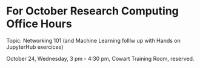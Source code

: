 # For October Research Computing Office Hours

Topic: Networking 101 (and Machine Learning folllw up with Hands on JupyterHub exercices)

October 24, Wednesday, 3 pm - 4:30 pm, Cowart Training Room, reserved.
